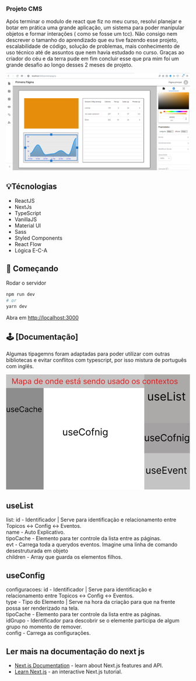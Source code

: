 ### Projeto CMS 
Após terminar o modulo de react que fiz no meu curso, resolvi planejar e botar em prática
uma grande aplicação, um sistema para poder manipular objetos e formar interações ( como 
se fosse um tcc). Não consigo nem descrever o tamanho do aprendizado que eu tive fazendo esse
projeto, escalabilidade de código, solução de problemas, mais conhecimento de uso técnico
até de assuntos que nem havia estudado no curso. Graças ao criador do céu e da terra pude
em fim concluir esse que pra mim foi um grande desafio ao longo desses 2 meses de projeto.

![ImagemSistema](public/imagemdosistema.png)

## 💡Técnologias
- ReactJS
- NextJs
- TypeScript
- VanillaJS
- Material UI
- Sass
- Styled Components
- React Flow
- Lógica E-C-A

## 🚀 Começando

Rodar o servidor
```bash
npm run dev
# or
yarn dev
```
Abra em [http://localhost:3000](http://localhost:3000) 

## 🕹 [Documentação]

Algumas tipagemns foram adaptadas para poder utilizar com outras bibliotecas e evitar
conflitos com typescript, por isso mistura de português com inglês.

![Mapa de Contexto](public/projetocmsgabrieldavidsilva.png)

## useList

list:
id - Identificador | Serve para identificação e relacionamento entre Topicos <-> Config <-> Eventos.<br />
name - Auto Explicativo.<br />
tipoCache - Elemento para ter controle da lista entre as páginas.<br />
evt - Carrega toda a querydos eventos. Imagine uma linha de comando desestruturada em objeto<br />
children - Array que guarda os elementos filhos.<br />

## useConfig
configuracoes: 
id - Identificador | Serve para identificação e relacionamento entre Topicos <-> Config <-> Eventos.<br />
type - Tipo do Elemento | Serve na hora da criação para que na frente possa ser renderizado na tela.<br />
tipoCache - Elemento para ter controle da lista entre as páginas.<br />
idGrupo - Identificador para descobrir se o elemente participa de algum grupo no momento de remover.<br />
config - Carrega as configurações.<br />

## Ler mais na documentação do next js
- [Next.js Documentation](https://nextjs.org/docs) - learn about Next.js features and API.
- [Learn Next.js](https://nextjs.org/learn) - an interactive Next.js tutorial.
